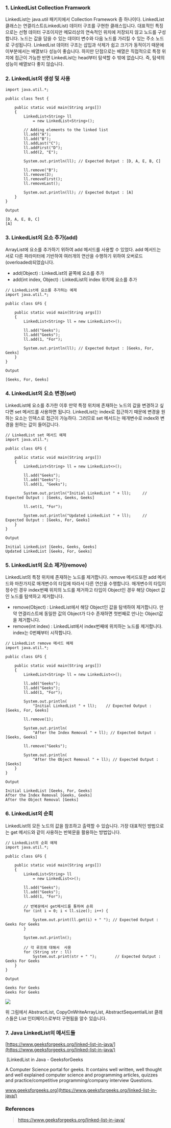 ### 1\. LinkedList Collection Framwork

LinkedList는 java.util 패키지에서 Collection Framework 중 하나이다. LinkedList 클래스는 연결리스트(LinkedList) 데이터 구조를 구현한 클래스입니다. 대표적인 특징으로는 선형 데이터 구조이지만 메모리상의 연속적인 위치에 저장되지 않고 노드를 구성합니다. 노드는 값을 담을 수 있는 데이터 변수와 다음 노드를 가리킬 수 있는 주소 노드로 구성됩니다. LinkedList 데이터 구조는 삽입과 삭제가 쉽고 크기가 동적이기 때문에 이부분에서는 배열보다 성능이 좋습니다. 하지만 단점으로는 배열은 직접적으로 특정 위치에 접근이 가능한 반면 LinkedList는 head부터 탐색할 수 밖에 없습니다. 즉, 탐색의 성능이 배열보다 좋지 않습니다.

### 2\. LinkedList의 생성 및 사용

```
import java.util.*;
  
public class Test {
  
    public static void main(String args[])
    {
        LinkedList<String> ll
            = new LinkedList<String>();
  
        // Adding elements to the linked list
        ll.add("A");
        ll.add("B");
        ll.addLast("C");
        ll.addFirst("D");
        ll.add(2, "E");
  
        System.out.println(ll);	// Expected Output : [D, A, E, B, C]
  
        ll.remove("B");
        ll.remove(3);
        ll.removeFirst();		
        ll.removeLast();
  
        System.out.println(ll);	// Expected Output : [A]
    }
}
```

```
Output 

[D, A, E, B, C]
[A]
```

### 3\. LinkedList의 요소 추가(add)

ArrayList에 요소를 추가하기 위하여 add 메서드를 사용할 수 있었다. add 메서드는 서로 다른 파라미터에 기반하여 여러개의 연산을 수행하기 위하여 오버로드(overloaded)되었습니다.

-   add(Object) : LinkedList의 끝쪽에 요소를 추가
-   add(int index, Object) : LinkedList의 index 위치에 요소를 추가

```
// LinkedList에 요소를 추가하는 예제
import java.util.*; 
    
public class GFG { 
    
    public static void main(String args[]) 
    { 
        LinkedList<String> ll = new LinkedList<>(); 
    
        ll.add("Geeks"); 
        ll.add("Geeks"); 
        ll.add(1, "For"); 
    
        System.out.println(ll); // Expected Output : [Geeks, For, Geeks]
    } 
}
```

```
Output 

[Geeks, For, Geeks]
```

### 4\. LinkedList의 요소 변경(set)

LinkedList에 요소를 추가한 이후 만약 특정 위치에 존재하는 노드의 값을 변경하고 싶다면 set 메서드를 사용하면 됩니다. LinkedList는 index로 접근하기 때문에 변경을 원하는 요소는 인덱스로 접근이 가능하다. 그러므로 set 메서드는 매개변수로 index와 변경을 원하는 값이 들어갑니다.

```
// LinkedList set 메서드 예제
import java.util.*; 
    
public class GFG { 
    
    public static void main(String args[]) 
    { 
        LinkedList<String> ll = new LinkedList<>(); 
    
        ll.add("Geeks"); 
        ll.add("Geeks"); 
        ll.add(1, "Geeks"); 
    
        System.out.println("Initial LinkedList " + ll); 	// Expected Output : [Geeks, Geeks, Geeks]
    
        ll.set(1, "For"); 
    
        System.out.println("Updated LinkedList " + ll); 	// Expected Output : [Geeks, For, Geeks]
    } 
}
```

```
Output

Initial LinkedList [Geeks, Geeks, Geeks]
Updated LinkedList [Geeks, For, Geeks]
```

### 5\. LinkedList의 요소 제거(remove)

LinkedList의 특정 위치에 존재하는 노드를 제거합니다. remove 메서드또한 add 메서드와 마찬가지로 매개변수의 타입에 따라서 다른 연산을 수행합니다. 매개변수의 타입이 정수인 경우 index번째 위치의 노드를 제거하고 타입이 Object인 경우 해당 Object 값인 노드를 탐색하고 제거합니다.

-   remove(Object) : LinkedList에서 해당 Object인 값을 탐색하여 제거합니다. 만약 연결리스트에 동일한 값의 Object가 다수 존재하면 첫번째로 만나는 Object값을 제거합니다.
-   remove(int index) : LinkedList에서 index번째에 위치하는 노드를 제거합니다. index는 0번째부터 시작합니다.

```
// LinkedList remove 메서드 예제    
import java.util.*; 
    
public class GFG { 
    
    public static void main(String args[]) 
    { 
        LinkedList<String> ll = new LinkedList<>(); 
    
        ll.add("Geeks"); 
        ll.add("Geeks"); 
        ll.add(1, "For"); 
    
        System.out.println( 
            "Initial LinkedList " + ll); 	// Expected Output : [Geeks, For, Geeks]
    
        ll.remove(1); 
    
        System.out.println( 
            "After the Index Removal " + ll); // Expected Output : [Geeks, Geeks]
    
        ll.remove("Geeks"); 
    
        System.out.println( 
            "After the Object Removal " + ll); // Expected Output : [Geeks]
    } 
}
```

```
Output

Initial LinkedList [Geeks, For, Geeks]
After the Index Removal [Geeks, Geeks]
After the Object Removal [Geeks]
```

### 6\. LinkedList의 순회

LinkedList의 모든 노드의 값을 참조하고 출력할 수 있습니다. 가장 대표적인 방법으로는 get 메서드와 같이 사용하는 반복문을 활용하는 방법입니다.

```
// LinkedList의 순회 예제    
import java.util.*; 
    
public class GFG { 
    
    public static void main(String args[]) 
    { 
        LinkedList<String> ll 
            = new LinkedList<>(); 
    
        ll.add("Geeks"); 
        ll.add("Geeks"); 
        ll.add(1, "For"); 
    
        // 반복문에서 get메서드를 통하여 순회
        for (int i = 0; i < ll.size(); i++) { 
    
            System.out.print(ll.get(i) + " "); // Expected Output : Geeks For Geeks
        } 
    
        System.out.println(); 
    
        // 각 루프에 대해서  사용
        for (String str : ll) 
            System.out.print(str + " "); 		// Expected Output : Geeks For Geeks
    } 
}
```

```
Output

Geeks For Geeks 
Geeks For Geeks
```

![](https://github.com/yonghwankim-dev/DataStruct/blob/main/LinkedList/img/06_linkedList_cf_inheritance.png)

위 그림에서 AbstractList, CopyOnWriteArrayList, AbstractSequentialList 클래스들은 List 인터페이스로부터 구현됨을 알수 있습니다.

### 7\. Java LinkedList의 메서드들

[https://www.geeksforgeeks.org/linked-list-in-java/](https://www.geeksforgeeks.org/linked-list-in-java/)

 [LinkedList in Java - GeeksforGeeks

A Computer Science portal for geeks. It contains well written, well thought and well explained computer science and programming articles, quizzes and practice/competitive programming/company interview Questions.

www.geeksforgeeks.org](https://www.geeksforgeeks.org/linked-list-in-java/)

### References

> https://www.geeksforgeeks.org/linked-list-in-java/
